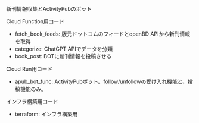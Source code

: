 新刊情報収集とActivityPubのボット

Cloud Function用コード

- fetch_book_feeds: 版元ドットコムのフィードとopenBD APIから新刊情報を取得
- categorize: ChatGPT APIでデータを分類
- book_post: BOTに新刊情報を投稿させる

Cloud Run用コード

- apub_bot_func: ActivityPubボット。follow/unfollowの受け入れ機能と、投稿機能のみ。


インフラ構築用コード

- terraform: インフラ構築用